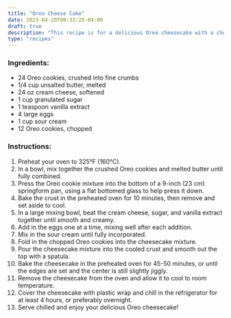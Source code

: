 ```yaml
---
title: "Oreo Cheese Cake"
date: 2023-04-20T00:33:25-04:00
draft: true
description: "This recipe is for a delicious Oreo cheesecake with a chocolatey Oreo cookie crust and a creamy, decadent filling made with cream cheese, sugar, eggs, and sour cream. Chopped Oreo cookies are folded into the batter for added texture and flavor. The cheesecake is baked until set and then chilled in the refrigerator for several hours or overnight before serving. It's a perfect dessert for any occasion, especially for Oreo and cheesecake lovers!"
type: "recipes"
---
```


### Ingredients:

- 24 Oreo cookies, crushed into fine crumbs
- 1/4 cup unsalted butter, melted
- 24 oz cream cheese, softened
- 1 cup granulated sugar
- 1 teaspoon vanilla extract
- 4 large eggs
- 1 cup sour cream
- 12 Oreo cookies, chopped

### Instructions:

1. Preheat your oven to 325°F (160°C).
1. In a bowl, mix together the crushed Oreo cookies and melted butter until fully combined.
1. Press the Oreo cookie mixture into the bottom of a 9-inch (23 cm) springform pan, using a flat bottomed glass to help press it down.
1. Bake the crust in the preheated oven for 10 minutes, then remove and set aside to cool.
1. In a large mixing bowl, beat the cream cheese, sugar, and vanilla extract together until smooth and creamy.
1. Add in the eggs one at a time, mixing well after each addition.
1. Mix in the sour cream until fully incorporated.
1. Fold in the chopped Oreo cookies into the cheesecake mixture.
1. Pour the cheesecake mixture into the cooled crust and smooth out the top with a spatula.
1. Bake the cheesecake in the preheated oven for 45-50 minutes, or until the edges are set and the center is still slightly jiggly.
1. Remove the cheesecake from the oven and allow it to cool to room temperature.
1. Cover the cheesecake with plastic wrap and chill in the refrigerator for at least 4 hours, or preferably overnight.
1. Serve chilled and enjoy your delicious Oreo cheesecake!